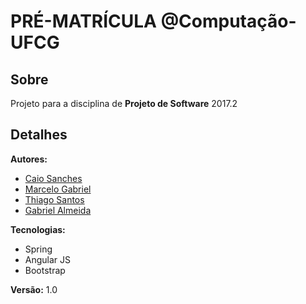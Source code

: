 ﻿


# **PRÉ-MATRÍCULA @Computação-UFCG**

## Sobre
Projeto para a disciplina de **Projeto de Software** 2017.2


## Detalhes

 **Autores:**
 -  [Caio Sanches](http://github.com/caiosbl) 
 - [Marcelo Gabriel](https://github.com/marcelovitorino)
 - [Thiago Santos](https://github.com/thiagosantos18)
 - [Gabriel Almeida](https://github.com/GabrielAlmeidaAzevedo)


**Tecnologias:** 
- Spring
- Angular JS
- Bootstrap

 **Versão:** 1.0
 

